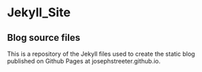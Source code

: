 # Jekyll_Site
## Blog source files

This is a repository of the Jekyll files used to create the static blog published on Github Pages at josephstreeter.github.io. 
